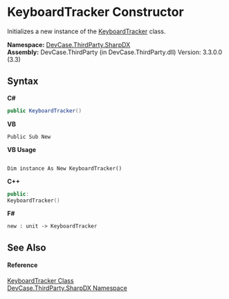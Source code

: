 # KeyboardTracker Constructor 
 

Initializes a new instance of the <a href="T_DevCase_ThirdParty_SharpDX_KeyboardTracker">KeyboardTracker</a> class.

**Namespace:**&nbsp;<a href="N_DevCase_ThirdParty_SharpDX">DevCase.ThirdParty.SharpDX</a><br />**Assembly:**&nbsp;DevCase.ThirdParty (in DevCase.ThirdParty.dll) Version: 3.3.0.0 (3.3)

## Syntax

**C#**<br />
``` C#
public KeyboardTracker()
```

**VB**<br />
``` VB
Public Sub New
```

**VB Usage**<br />
``` VB Usage

Dim instance As New KeyboardTracker()
```

**C++**<br />
``` C++
public:
KeyboardTracker()
```

**F#**<br />
``` F#
new : unit -> KeyboardTracker
```


## See Also


#### Reference
<a href="T_DevCase_ThirdParty_SharpDX_KeyboardTracker">KeyboardTracker Class</a><br /><a href="N_DevCase_ThirdParty_SharpDX">DevCase.ThirdParty.SharpDX Namespace</a><br />